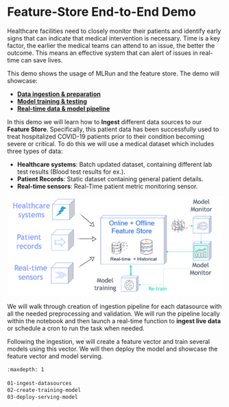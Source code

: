 # Feature-Store End-to-End Demo

Healthcare facilities need to closely monitor their patients and identify early signs that can indicate that medical intervention is necessary. Time is a key factor, the earlier the medical teams can attend to an issue, the better the outcome. This means an effective system that can alert of issues in real-time can save lives.

This demo shows the usage of MLRun and the feature store. The demo will showcase:
- [**Data ingestion & preparation**](./01-ingest-datasources.ipynb)
- [**Model training & testing**](./02-create-training-model.ipynb)
- [**Real-time data & model pipeline**](./03-deploy-serving-model.ipynb)

In this demo we will learn how to **Ingest** different data sources to our **Feature Store**. Specifically, this patient data has been successfully used to treat hospitalized COVID-19 patients prior to their condition becoming severe or critical. To do this we will use a medical dataset which includes three types of data:  
- **Healthcare systems**: Batch updated dataset, containing different lab test results (Blood test results for ex.).
- **Patient Records**: Static dataset containing general patient details.
- **Real-time sensors**: Real-Time patient metric monitoring sensor.  

<img src="../../_static/images/feature_store_demo_diagram.png" width="600px" />

We will walk through creation of ingestion pipeline for each datasource with all the needed preprocessing and validation. We will run the pipeline locally within the notebook and then launch a real-time function to **ingest live data** or schedule a cron to run the task when needed.

Following the ingestion, we will create a feature vector and train several models using this vector. We will then deploy the model and showcase the feature vector and model serving.


```{toctree}
:maxdepth: 1

01-ingest-datasources
02-create-training-model
03-deploy-serving-model
```
